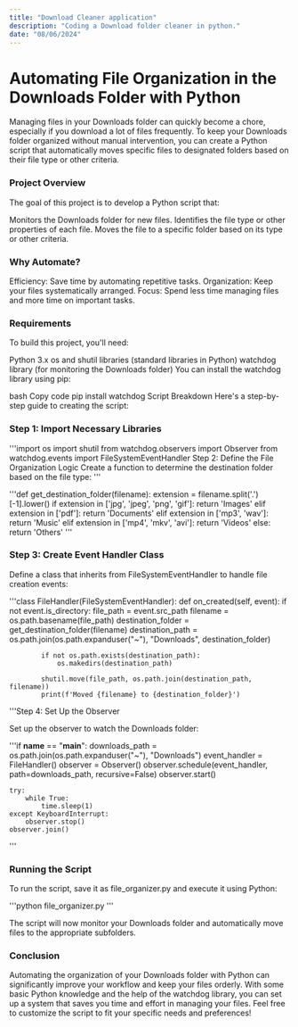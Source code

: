 ```yaml
---
title: "Download Cleaner application"
description: "Coding a Download folder cleaner in python."
date: "08/06/2024"
---
```


# Automating File Organization in the Downloads Folder with Python

Managing files in your Downloads folder can quickly become a chore, especially if you download a lot of files frequently. To keep your Downloads folder organized without manual intervention, you can create a Python script that automatically moves specific files to designated folders based on their file type or other criteria.

### Project Overview
The goal of this project is to develop a Python script that:

Monitors the Downloads folder for new files.
Identifies the file type or other properties of each file.
Moves the file to a specific folder based on its type or other criteria.

### Why Automate?
Efficiency: Save time by automating repetitive tasks.
Organization: Keep your files systematically arranged.
Focus: Spend less time managing files and more time on important tasks.

### Requirements
To build this project, you'll need:

Python 3.x
os and shutil libraries (standard libraries in Python)
watchdog library (for monitoring the Downloads folder)
You can install the watchdog library using pip:

bash
Copy code
pip install watchdog
Script Breakdown
Here's a step-by-step guide to creating the script:

### Step 1: Import Necessary Libraries

'''import os
import shutil
from watchdog.observers import Observer
from watchdog.events import FileSystemEventHandler
Step 2: Define the File Organization Logic
Create a function to determine the destination folder based on the file type:
'''

'''def get_destination_folder(filename):
    extension = filename.split('.')[-1].lower()
    if extension in ['jpg', 'jpeg', 'png', 'gif']:
        return 'Images'
    elif extension in ['pdf']:
        return 'Documents'
    elif extension in ['mp3', 'wav']:
        return 'Music'
    elif extension in ['mp4', 'mkv', 'avi']:
        return 'Videos'
    else:
        return 'Others'
'''

### Step 3: Create Event Handler Class

Define a class that inherits from FileSystemEventHandler to handle file creation events:

'''class FileHandler(FileSystemEventHandler):
    def on_created(self, event):
        if not event.is_directory:
            file_path = event.src_path
            filename = os.path.basename(file_path)
            destination_folder = get_destination_folder(filename)
            destination_path = os.path.join(os.path.expanduser("~"), "Downloads", destination_folder)
            
            if not os.path.exists(destination_path):
                os.makedirs(destination_path)
                
            shutil.move(file_path, os.path.join(destination_path, filename))
            print(f'Moved {filename} to {destination_folder}')
'''Step 4: Set Up the Observer

Set up the observer to watch the Downloads folder:

'''if __name__ == "__main__":
    downloads_path = os.path.join(os.path.expanduser("~"), "Downloads")
    event_handler = FileHandler()
    observer = Observer()
    observer.schedule(event_handler, path=downloads_path, recursive=False)
    observer.start()
    
    try:
        while True:
            time.sleep(1)
    except KeyboardInterrupt:
        observer.stop()
    observer.join()
'''

### Running the Script
To run the script, save it as file_organizer.py and execute it using Python:

'''python file_organizer.py
'''

The script will now monitor your Downloads folder and automatically move files to the appropriate subfolders.

### Conclusion

Automating the organization of your Downloads folder with Python can significantly improve your workflow and keep your files orderly. With some basic Python knowledge and the help of the watchdog library, you can set up a system that saves you time and effort in managing your files. Feel free to customize the script to fit your specific needs and preferences!
